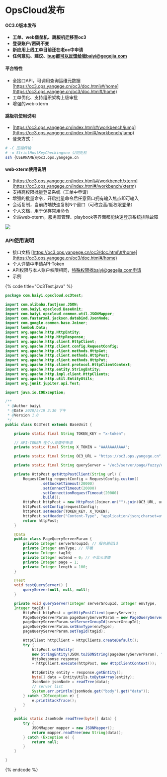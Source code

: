 # OpsCloud发布

#### OC3.0版本发布

* **工单、web堡垒机、跳板机迁移至oc3**
* **登录账户/密码不变**
* **新应用上线工单目前还在老oc中申请**
* **任何意见、建议、bug都可以反馈给我baiyi@gegejia.com**

####  平台特性

* 全接口API，可调用查询运维元数据 [https://oc3.ops.yangege.cn/oc3/doc.html\#/home](https://oc3.ops.yangege.cn/oc3/doc.html#/home)
* 工单优化、支持组织架构上级审批
* 增强的web-xterm

#### 跳板机使用说明

* [https://oc3.ops.yangege.cn/index.html\#/workbench/jump](https://oc3.ops.yangege.cn/index.html#/workbench/jump)
* 登录方式：

```bash
# -C 压缩传输
# -o StrictHostKeyChecking=no 公钥免检
ssh {USERNAME}@oc3.ops.yangege.cn
```

#### web-xterm使用说明

* [https://oc3.ops.yangege.cn/index.html\#/workbench/xterm](https://oc3.ops.yangege.cn/index.html#/workbench/xterm)
* 支持高权限批量登录系统（工单中申请）
* 增强的批量命令，开启批量命令后任意窗口拥有输入焦点即可输入
* 会话复制，当前终端快速复制N个窗口（可改变高/低权限登录）
* 个人文档，用于保存常用命令
* 全站web-xterm，服务器管理、playbook等界面都能快速登录系统排除故障

![](https://opscloud-store.oss-cn-hangzhou.aliyuncs.com/github/gif/oc-webxterm-2.gif)

### API使用说明

* 接口文档 [https://oc3.ops.yangege.cn/oc3/doc.html\#/home](https://oc3.ops.yangege.cn/oc3/doc.html#/home)
* 个人详情中申请API-Token
* API权限与本人账户权限相同，特殊权限找baiyi@gegejia.com申请
* 示例

{% code title="Oc3Test.java" %}
```java
package com.baiyi.opscloud.oc3test;

import com.alibaba.fastjson.JSON;
import com.baiyi.opscloud.BaseUnit;
import com.baiyi.opscloud.common.util.JSONMapper;
import com.fasterxml.jackson.databind.JsonNode;
import com.google.common.base.Joiner;
import lombok.Data;
import org.apache.http.HttpEntity;
import org.apache.http.HttpResponse;
import org.apache.http.client.HttpClient;
import org.apache.http.client.config.RequestConfig;
import org.apache.http.client.methods.HttpGet;
import org.apache.http.client.methods.HttpPost;
import org.apache.http.client.methods.HttpPut;
import org.apache.http.client.protocol.HttpClientContext;
import org.apache.http.entity.StringEntity;
import org.apache.http.impl.client.HttpClients;
import org.apache.http.util.EntityUtils;
import org.junit.jupiter.api.Test;

import java.io.IOException;

/**
 * @Author baiyi
 * @Date 2020/5/19 3:30 下午
 * @Version 1.0
 */
public class Oc3Test extends BaseUnit {

    private static final String TOKEN_KEY = "x-token";

    // API-TOKEN 在个人详情中申请
    private static final String X_TOKEN = "AAAAAAAAAAA";

    private static final String OC3_URL = "https://oc3.ops.yangege.cn";

    private static final String queryServer = "/oc3/server/page/fuzzy/query";

    private HttpPost getHttpPostClient(String url) {
        RequestConfig requestConfig = RequestConfig.custom()
                .setSocketTimeout(20000)
                .setConnectTimeout(20000)
                .setConnectionRequestTimeout(20000)
                .build();
        HttpPost httpPost = new HttpPost(Joiner.on("").join(OC3_URL, url));
        httpPost.setConfig(requestConfig);
        httpPost.setHeader(TOKEN_KEY, X_TOKEN);
        httpPost.setHeader("Content-Type", "application/json;charset=utf-8");
        return httpPost;
    }

    @Data
    public class PageQueryServerParam {
        private Integer serverGroupId; // 服务器组id
        private Integer envType; // 环境
        private Integer tagId;
        private Integer extend = 0; // 不显示详情
        private Integer page = 1;
        private Integer length = 100;
    }

    @Test
    void testQueryServer() {
        queryServer(null, null, null);
    }

    private void queryServer(Integer serverGroupId, Integer envType, 
    Integer tagId) {
        HttpPost httpPost = getHttpPostClient(queryServer);
        PageQueryServerParam pageQueryServerParam = new PageQueryServerParam();
        pageQueryServerParam.setServerGroupId(serverGroupId);
        pageQueryServerParam.setEnvType(envType);
        pageQueryServerParam.setTagId(tagId);

        HttpClient httpClient = HttpClients.createDefault();
        try {
            httpPost.setEntity(
            new StringEntity(JSON.toJSONString(pageQueryServerParam), "utf-8"));
            HttpResponse response 
            = httpClient.execute(httpPost, new HttpClientContext());

            HttpEntity entity = response.getEntity();
            byte[] data = EntityUtils.toByteArray(entity);
            JsonNode jsonNode = readTree(data);
            // server list
            System.err.println(jsonNode.get("body").get("data"));
        } catch (IOException e) {
            e.printStackTrace();
        }
    }

    public static JsonNode readTree(byte[] data) {
        try {
            JSONMapper mapper = new JSONMapper();
            return mapper.readTree(new String(data));
        } catch (Exception e) {
            return null;
        }
    }

}

```
{% endcode %}



